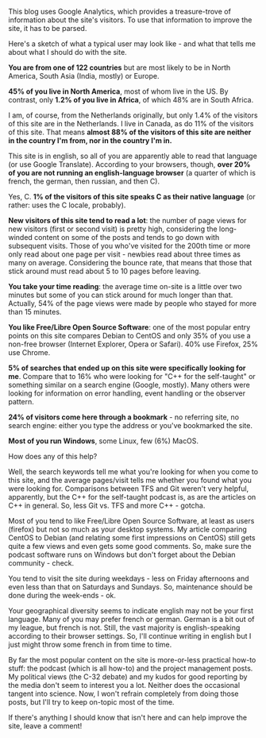 This blog uses Google Analytics, which provides a treasure-trove of information about the site's visitors. To use that information to improve the site, it has to be parsed.

Here's a sketch of what a typical user may look like - and what that tells me about what I should do with the site.<!--more-->

**You are from one of 122 countries** but are most likely to be in North America, South Asia (India, mostly) or Europe.

**45% of you live in North America**, most of whom live in the US. By contrast, only **1.2% of you live in Africa**, of which 48% are in South Africa.

I am, of course, from the Netherlands originally, but only 1.4% of the visitors of this site are in the Netherlands. I live in Canada, as do 11% of the visitors of this site. That means **almost 88% of the visitors of this site are neither in the country I'm from, nor in the country I'm in.**

This site is in english, so all of you are apparently able to read that language (or use Google Translate). According to your browsers, though, **over 20% of you are not running an english-language browser** (a quarter of which is french, the german, then russian, and then C).

Yes, C. **1% of the visitors of this site speaks C as their native language** (or rather: uses the C locale, probably).

**New visitors of this site tend to read a lot**: the number of page views for new visitors (first or second visit) is pretty high, considering the long-winded content on some of the posts and tends to go down with subsequent visits. Those of you who've visited for the 200th time or more only read about one page per visit - newbies read about three times as many on average. Considering the bounce rate, that means that those that stick around must read about 5 to 10 pages before leaving.

**You take your time reading**: the average time on-site is a little over two minutes but some of you can stick around for much longer than that. Actually, 54% of the page views were made by people who stayed for more than 15 minutes.

**You like Free/Libre Open Source Software**: one of the most popular entry points on this site compares Debian to CentOS and only 35% of you use a non-free browser (Internet Explorer, Opera or Safari). 40% use Firefox, 25% use Chrome.

**5% of searches that ended up on this site were specifically looking for me**. Compare that to 16% who were looking for "C++ for the self-taught" or something similar on a search engine (Google, mostly). Many others were looking for information on error handling, event handling or the observer pattern.

**24% of visitors come here through a bookmark** - no referring site, no search engine: either you type the address or you've bookmarked the site.

**Most of you run Windows**, some Linux, few (6%) MacOS.

How does any of this help?

Well, the search keywords tell me what you're looking for when you come to this site, and the average pages/visit tells me whether you found what you were looking for. Comparisons between TFS and Git weren't very helpful, apparently, but the C++ for the self-taught podcast is, as are the articles on C++ in general. So, less Git vs. TFS and more C++ - gotcha.

Most of you tend to like Free/Libre Open Source Software, at least as users (firefox) but not so much as your desktop systems. My article comparing CentOS to Debian (and relating some first impressions on CentOS) still gets quite a few views and even gets some good comments. So, make sure the podcast software runs on Windows but don't forget about the Debian community - check.

You tend to visit the site during weekdays - less on Friday afternoons and even less than that on Saturdays and Sundays. So, maintenance should be done during the week-ends - ok.

Your geographical diversity seems to indicate english may not be your first language. Many of you may prefer french or german. German is a bit out of my league, but french is not. Still, the vast majority is english-speaking according to their browser settings. So, I'll continue writing in english but I just might throw some french in from time to time.

By far the most popular content on the site is more-or-less practical how-to stuff: the podcast (which is all how-to) and the project management posts. My political views (the C-32 debate) and my kudos for good reporting by the media don't seem to interest you a lot. Neither does the occasional tangent into science. Now, I won't refrain completely from doing those posts, but I'll try to keep on-topic most of the time.

If there's anything I should know that isn't here and can help improve the site, leave a comment!